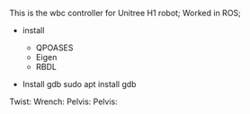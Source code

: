 This is the wbc controller for Unitree H1 robot;
Worked in ROS;

- install 
    - QPOASES
    - Eigen
    - RBDL

- Install gdb
sudo apt install gdb

Twist:
Wrench:
Pelvis:
Pelvis: